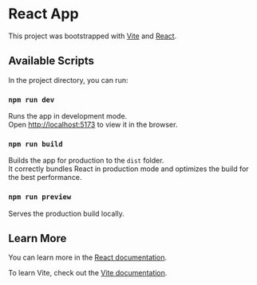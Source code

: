 # React App

This project was bootstrapped with [Vite](https://vitejs.dev/) and [React](https://react.dev/).

## Available Scripts

In the project directory, you can run:

### `npm run dev`

Runs the app in development mode.  
Open [http://localhost:5173](http://localhost:5173) to view it in the browser.

### `npm run build`

Builds the app for production to the `dist` folder.  
It correctly bundles React in production mode and optimizes the build for the best performance.

### `npm run preview`

Serves the production build locally.

## Learn More

You can learn more in the [React documentation](https://react.dev/).

To learn Vite, check out the [Vite documentation](https://vitejs.dev/).
